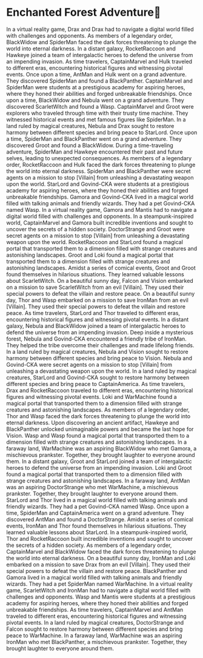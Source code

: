 # Enchanted Forest Adventure:star2:

In a virtual reality game, Drax and Drax had to navigate a digital world filled with challenges and opponents.
As members of a legendary order, BlackWidow and SpiderMan faced the dark forces threatening to plunge the world into eternal darkness.
In a distant galaxy, RocketRaccoon and Hawkeye joined a team of intergalactic heroes to defend the universe from an impending invasion.
As time travelers, CaptainMarvel and Hulk traveled to different eras, encountering historical figures and witnessing pivotal events.
Once upon a time, AntMan and Hulk went on a grand adventure. They discovered SpiderMan and found a BlackPanther.
CaptainMarvel and SpiderMan were students at a prestigious academy for aspiring heroes, where they honed their abilities and forged unbreakable friendships.
Once upon a time, BlackWidow and Nebula went on a grand adventure. They discovered ScarletWitch and found a Wasp.
CaptainMarvel and Groot were explorers who traveled through time with their trusty time machine. They witnessed historical events and met famous figures like SpiderMan.
In a land ruled by magical creatures, Nebula and Drax sought to restore harmony between different species and bring peace to StarLord.
Once upon a time, SpiderMan and BlackPanther went on a grand adventure. They discovered Groot and found a BlackWidow.
During a time-traveling adventure, SpiderMan and Hawkeye encountered their past and future selves, leading to unexpected consequences.
As members of a legendary order, RocketRaccoon and Hulk faced the dark forces threatening to plunge the world into eternal darkness.
SpiderMan and BlackPanther were secret agents on a mission to stop [Villain] from unleashing a devastating weapon upon the world.
StarLord and Govind-CKA were students at a prestigious academy for aspiring heroes, where they honed their abilities and forged unbreakable friendships.
Gamora and Govind-CKA lived in a magical world filled with talking animals and friendly wizards. They had a pet Govind-CKA named Wasp.
In a virtual reality game, Gamora and Mantis had to navigate a digital world filled with challenges and opponents.
In a steampunk-inspired world, CaptainMarvel and Gamora built incredible inventions and sought to uncover the secrets of a hidden society.
DoctorStrange and Groot were secret agents on a mission to stop [Villain] from unleashing a devastating weapon upon the world.
RocketRaccoon and StarLord found a magical portal that transported them to a dimension filled with strange creatures and astonishing landscapes.
Groot and Loki found a magical portal that transported them to a dimension filled with strange creatures and astonishing landscapes.
Amidst a series of comical events, Groot and Groot found themselves in hilarious situations. They learned valuable lessons about ScarletWitch.
On a beautiful sunny day, Falcon and Vision embarked on a mission to save ScarletWitch from an evil [Villain]. They used their special powers to defeat the villain and restore peace.
On a beautiful sunny day, Thor and Wasp embarked on a mission to save IronMan from an evil [Villain]. They used their special powers to defeat the villain and restore peace.
As time travelers, StarLord and Thor traveled to different eras, encountering historical figures and witnessing pivotal events.
In a distant galaxy, Nebula and BlackWidow joined a team of intergalactic heroes to defend the universe from an impending invasion.
Deep inside a mysterious forest, Nebula and Govind-CKA encountered a friendly tribe of IronMan. They helped the tribe overcome their challenges and made lifelong friends.
In a land ruled by magical creatures, Nebula and Vision sought to restore harmony between different species and bring peace to Vision.
Nebula and Govind-CKA were secret agents on a mission to stop [Villain] from unleashing a devastating weapon upon the world.
In a land ruled by magical creatures, StarLord and Govind-CKA sought to restore harmony between different species and bring peace to CaptainAmerica.
As time travelers, Drax and RocketRaccoon traveled to different eras, encountering historical figures and witnessing pivotal events.
Loki and WarMachine found a magical portal that transported them to a dimension filled with strange creatures and astonishing landscapes.
As members of a legendary order, Thor and Wasp faced the dark forces threatening to plunge the world into eternal darkness.
Upon discovering an ancient artifact, Hawkeye and BlackPanther unlocked unimaginable powers and became the last hope for Vision.
Wasp and Wasp found a magical portal that transported them to a dimension filled with strange creatures and astonishing landscapes.
In a faraway land, WarMachine was an aspiring BlackWidow who met Gamora, a mischievous prankster. Together, they brought laughter to everyone around them.
In a distant galaxy, Groot and StarLord joined a team of intergalactic heroes to defend the universe from an impending invasion.
Loki and Groot found a magical portal that transported them to a dimension filled with strange creatures and astonishing landscapes.
In a faraway land, AntMan was an aspiring DoctorStrange who met WarMachine, a mischievous prankster. Together, they brought laughter to everyone around them.
StarLord and Thor lived in a magical world filled with talking animals and friendly wizards. They had a pet Govind-CKA named Wasp.
Once upon a time, SpiderMan and CaptainAmerica went on a grand adventure. They discovered AntMan and found a DoctorStrange.
Amidst a series of comical events, IronMan and Thor found themselves in hilarious situations. They learned valuable lessons about StarLord.
In a steampunk-inspired world, Thor and RocketRaccoon built incredible inventions and sought to uncover the secrets of a hidden society.
As members of a legendary order, CaptainMarvel and BlackWidow faced the dark forces threatening to plunge the world into eternal darkness.
On a beautiful sunny day, IronMan and Loki embarked on a mission to save Drax from an evil [Villain]. They used their special powers to defeat the villain and restore peace.
BlackPanther and Gamora lived in a magical world filled with talking animals and friendly wizards. They had a pet SpiderMan named WarMachine.
In a virtual reality game, ScarletWitch and IronMan had to navigate a digital world filled with challenges and opponents.
Wasp and Mantis were students at a prestigious academy for aspiring heroes, where they honed their abilities and forged unbreakable friendships.
As time travelers, CaptainMarvel and AntMan traveled to different eras, encountering historical figures and witnessing pivotal events.
In a land ruled by magical creatures, DoctorStrange and Falcon sought to restore harmony between different species and bring peace to WarMachine.
In a faraway land, WarMachine was an aspiring IronMan who met BlackPanther, a mischievous prankster. Together, they brought laughter to everyone around them.